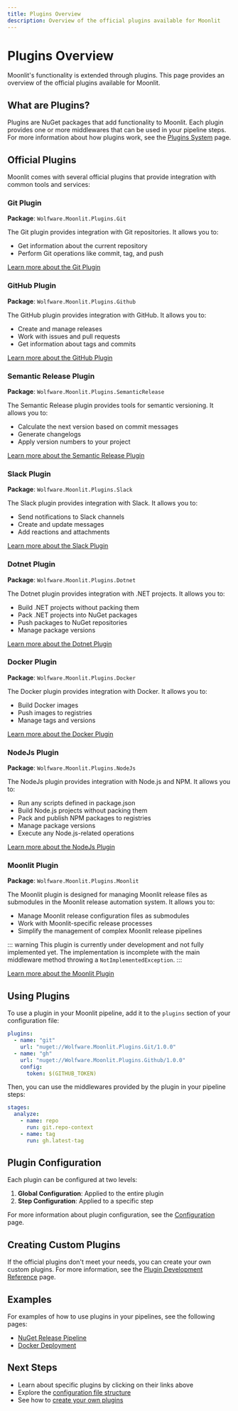 ```yaml
---
title: Plugins Overview
description: Overview of the official plugins available for Moonlit
---
```


# Plugins Overview

Moonlit's functionality is extended through plugins. This page provides an overview of the official plugins available for Moonlit.

## What are Plugins?

Plugins are NuGet packages that add functionality to Moonlit. Each plugin provides one or more middlewares that can be used in your pipeline steps. For more information about how plugins work, see the [Plugins System](../guide/concepts/plugins.md) page.

## Official Plugins

Moonlit comes with several official plugins that provide integration with common tools and services:

### Git Plugin

**Package**: `Wolfware.Moonlit.Plugins.Git`

The Git plugin provides integration with Git repositories. It allows you to:

- Get information about the current repository
- Perform Git operations like commit, tag, and push

[Learn more about the Git Plugin](./git.md)

### GitHub Plugin

**Package**: `Wolfware.Moonlit.Plugins.Github`

The GitHub plugin provides integration with GitHub. It allows you to:

- Create and manage releases
- Work with issues and pull requests
- Get information about tags and commits

[Learn more about the GitHub Plugin](./github.md)

### Semantic Release Plugin

**Package**: `Wolfware.Moonlit.Plugins.SemanticRelease`

The Semantic Release plugin provides tools for semantic versioning. It allows you to:

- Calculate the next version based on commit messages
- Generate changelogs
- Apply version numbers to your project

[Learn more about the Semantic Release Plugin](./semantic-release.md)

### Slack Plugin

**Package**: `Wolfware.Moonlit.Plugins.Slack`

The Slack plugin provides integration with Slack. It allows you to:

- Send notifications to Slack channels
- Create and update messages
- Add reactions and attachments

[Learn more about the Slack Plugin](./slack.md)

### Dotnet Plugin

**Package**: `Wolfware.Moonlit.Plugins.Dotnet`

The Dotnet plugin provides integration with .NET projects. It allows you to:

- Build .NET projects without packing them
- Pack .NET projects into NuGet packages
- Push packages to NuGet repositories
- Manage package versions

[Learn more about the Dotnet Plugin](./dotnet.md)

### Docker Plugin

**Package**: `Wolfware.Moonlit.Plugins.Docker`

The Docker plugin provides integration with Docker. It allows you to:

- Build Docker images
- Push images to registries
- Manage tags and versions

[Learn more about the Docker Plugin](./docker.md)

### NodeJs Plugin

**Package**: `Wolfware.Moonlit.Plugins.NodeJs`

The NodeJs plugin provides integration with Node.js and NPM. It allows you to:

- Run any scripts defined in package.json
- Build Node.js projects without packing them
- Pack and publish NPM packages to registries
- Manage package versions
- Execute any Node.js-related operations

[Learn more about the NodeJs Plugin](./nodejs.md)

### Moonlit Plugin

**Package**: `Wolfware.Moonlit.Plugins.Moonlit`

The Moonlit plugin is designed for managing Moonlit release files as submodules in the Moonlit release automation system. It allows you to:

- Manage Moonlit release configuration files as submodules
- Work with Moonlit-specific release processes
- Simplify the management of complex Moonlit release pipelines

::: warning
This plugin is currently under development and not fully implemented yet. The implementation is incomplete with the main middleware method throwing a `NotImplementedException`.
:::

[Learn more about the Moonlit Plugin](./moonlit.md)

## Using Plugins

To use a plugin in your Moonlit pipeline, add it to the `plugins` section of your configuration file:

```yaml
plugins:
  - name: "git"
    url: "nuget://Wolfware.Moonlit.Plugins.Git/1.0.0"
  - name: "gh"
    url: "nuget://Wolfware.Moonlit.Plugins.Github/1.0.0"
    config:
      token: $(GITHUB_TOKEN)
```

Then, you can use the middlewares provided by the plugin in your pipeline steps:

```yaml
stages:
  analyze:
    - name: repo
      run: git.repo-context
    - name: tag
      run: gh.latest-tag
```

## Plugin Configuration

Each plugin can be configured at two levels:

1. **Global Configuration**: Applied to the entire plugin
2. **Step Configuration**: Applied to a specific step

For more information about plugin configuration, see the [Configuration](../guide/concepts/configuration.md) page.

## Creating Custom Plugins

If the official plugins don't meet your needs, you can create your own custom plugins. For more information, see the [Plugin Development Reference](../reference/plugin-development.md) page.

## Examples

For examples of how to use plugins in your pipelines, see the following pages:

- [NuGet Release Pipeline](./examples/nuget-release.md)
- [Docker Deployment](./examples/docker-deployment.md)

## Next Steps

- Learn about specific plugins by clicking on their links above
- Explore the [configuration file structure](../reference/config-file.md)
- See how to [create your own plugins](../reference/plugin-development.md)
